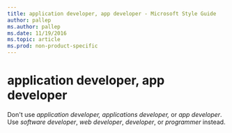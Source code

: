 ```yaml
---
title: application developer, app developer - Microsoft Style Guide
author: pallep
ms.author: pallep
ms.date: 11/19/2016
ms.topic: article
ms.prod: non-product-specific
---
```


# application developer, app developer

Don't use *application developer,* *applications developer,* or *app developer*. Use *software developer*, *web developer*, *developer*, or *programmer* instead.
